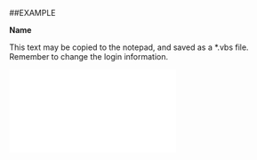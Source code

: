 

##EXAMPLE

**Name**

This text may be copied to the notepad, and saved as a *.vbs file. Remember to change the login information.

![](../../Examples/vbs/SOStatusMonitor.Name.vbs.txt)





